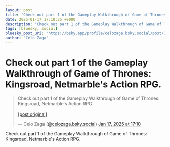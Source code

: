 ```yaml
---
layout: post
title: "Check out part 1 of the Gameplay Walkthrough of Game of Thrones: Kingsroad, Netmarble's Action RPG."
date: 2025-01-17 17:10:25 +0000
description: "Check out part 1 of the Gameplay Walkthrough of Game of Thrones: Kingsroad, Netmarble's Action RPG."
tags: [bluesky, social]
bluesky_post_uri: "https://bsky.app/profile/celozaga.bsky.social/post/3lfxbwb623s2p"
author: "Celo Zaga"
---
```


<h1 class="bluesky-post-title">Check out part 1 of the Gameplay Walkthrough of Game of Thrones: Kingsroad, Netmarble's Action RPG.</h1>


<blockquote class="bluesky-embed" data-bluesky-uri="at://did:plc:lmh6rennptq77inaztnovw4b/app.bsky.feed.post/3lfxbwb623s2p" data-bluesky-embed-color-mode="system">
<p lang="">Check out part 1 of the Gameplay Walkthrough of Game of Thrones: Kingsroad, Netmarble's Action RPG.<br><br><a href="https://bsky.app/profile/celozaga.bsky.social/post/3lfxbwb623s2p">[post original]</a></p>
&mdash; Celo Zaga (<a href="https://bsky.app/profile/did:plc:lmh6rennptq77inaztnovw4b">@celozaga.bsky.social</a>) <a href="https://bsky.app/profile/celozaga.bsky.social/post/3lfxbwb623s2p">Jan 17, 2025 at 17:10</a>
</blockquote>
<script async src="https://embed.bsky.app/static/embed.js" charset="utf-8"></script>


<p class="bluesky-post-description">Check out part 1 of the Gameplay Walkthrough of Game of Thrones: Kingsroad, Netmarble's Action RPG.</p>
